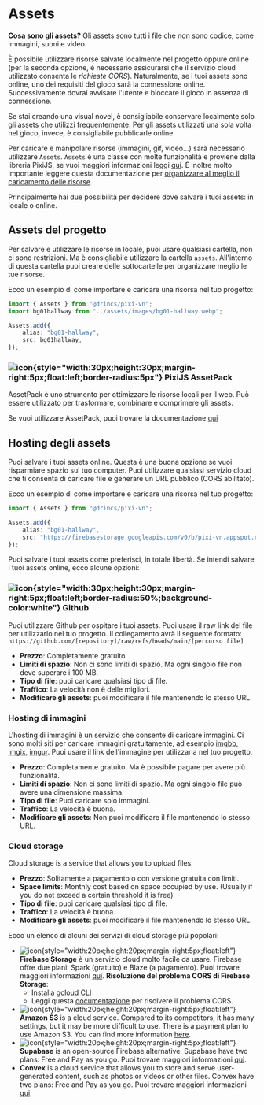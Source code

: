# Assets

**Cosa sono gli assets?** Gli assets sono tutti i file che non sono codice, come immagini, suoni e video.

È possibile utilizzare risorse salvate localmente nel progetto oppure online (per la seconda opzione, è necessario assicurarsi che il servizio cloud utilizzato consenta le _richieste CORS_). Naturalmente, se i tuoi assets sono online, uno dei requisiti del gioco sarà la connessione online. Successivamente dovrai avvisare l'utente e bloccare il gioco in assenza di connessione.

Se stai creando una visual novel, è consigliabile conservare localmente solo gli assets che utilizzi frequentemente. Per gli assets utilizzati una sola volta nel gioco, invece, è consigliabile pubblicarle online.

Per caricare e manipolare risorse (immagini, gif, video...) sarà necessario utilizzare `Assets`. `Assets` è una classe con molte funzionalità e proviene dalla libreria PixiJS, se vuoi maggiori informazioni leggi [qui](https://pixijs.com/8.x/guides/components/assets). È inoltre molto importante leggere questa documentazione per [organizzare al meglio il caricamento delle risorse](/start/assets-management.md).

Principalmente hai due possibilità per decidere dove salvare i tuoi assets: in locale o online.

## Assets del progetto

Per salvare e utilizzare le risorse in locale, puoi usare qualsiasi cartella, non ci sono restrizioni. Ma è consigliabile utilizzare la cartella `assets`. All'interno di questa cartella puoi creare delle sottocartelle per organizzare meglio le tue risorse.

Ecco un esempio di come importare e caricare una risorsa nel tuo progetto:

```ts [/utils/assets.ts]
import { Assets } from "@drincs/pixi-vn";
import bg01hallway from "../assets/images/bg01-hallway.webp";

Assets.add({
    alias: "bg01-hallway",
    src: bg01hallway,
});
```

### ![icon](/pixijs-assetpack.svg){style="width:30px;height:30px;margin-right:5px;float:left;border-radius:5px"} PixiJS AssetPack

AssetPack è uno strumento per ottimizzare le risorse locali per il web. Può essere utilizzato per trasformare, combinare e comprimere gli assets.

Se vuoi utilizzare AssetPack, puoi trovare la documentazione [qui](https://pixijs.io/assetpack)

## Hosting degli assets

Puoi salvare i tuoi assets online. Questa è una buona opzione se vuoi risparmiare spazio sul tuo computer. Puoi utilizzare qualsiasi servizio cloud che ti consenta di caricare file e generare un URL pubblico (CORS abilitato).

Ecco un esempio di come importare e caricare una risorsa nel tuo progetto:

```ts [/utils/assets.ts]
import { Assets } from "@drincs/pixi-vn";

Assets.add({
    alias: "bg01-hallway",
    src: "https://firebasestorage.googleapis.com/v0/b/pixi-vn.appspot.com/o/public%2Fbreakdown%2Fbg01-hallway.webp?alt=media",
});
```

Puoi salvare i tuoi assets come preferisci, in totale libertà. Se intendi salvare i tuoi assets online, ecco alcune opzioni:

### ![icon](/github.svg){style="width:30px;height:30px;margin-right:5px;float:left;border-radius:50%;background-color:white"} Github

Puoi utilizzare Github per ospitare i tuoi assets. Puoi usare il raw link del file per utilizzarlo nel tuo progetto. Il collegamento avrà il seguente formato: `https://github.com/[repository]/raw/refs/heads/main/[percorso file]`

- **Prezzo**: Completamente gratuito.
- **Limiti di spazio**: Non ci sono limiti di spazio. Ma ogni singolo file non deve superare i 100 MB.
- **Tipo di file**: puoi caricare qualsiasi tipo di file.
- **Traffico**: La velocità non è delle migliori.
- **Modificare gli assets**: puoi modificare il file mantenendo lo stesso URL.

### Hosting di immagini

L'hosting di immagini è un servizio che consente di caricare immagini. Ci sono molti siti per caricare immagini gratuitamente, ad esempio [imgbb](https://imgbb.com/), [imgix](https://www.imgix.com/), [imgur](https://imgur.com/). Puoi usare il link dell'immagine per utilizzarla nel tuo progetto.

- **Prezzo**: Completamente gratuito. Ma è possibile pagare per avere più funzionalità.
- **Limiti di spazio**: Non ci sono limiti di spazio. Ma ogni singolo file può avere una dimensione massima.
- **Tipo di file**: Puoi caricare solo immagini.
- **Traffico**: La velocità è buona.
- **Modificare gli assets**: Non puoi modificare il file mantenendo lo stesso URL.

### Cloud storage

Cloud storage is a service that allows you to upload files.

- **Prezzo**: Solitamente a pagamento o con versione gratuita con limiti.
- **Space limits**: Monthly cost based on space occupied by use. (Usually if you do not exceed a certain threshold it is free)
- **Tipo di file**: puoi caricare qualsiasi tipo di file.
- **Traffico**: La velocità è buona.
- **Modificare gli assets**: puoi modificare il file mantenendo lo stesso URL.

Ecco un elenco di alcuni dei servizi di cloud storage più popolari:

- ![icon](/firebase.svg){style="width:20px;height:20px;margin-right:5px;float:left"} **Firebase Storage** è un servizio cloud molto facile da usare. Firebase offre due piani: Spark (gratuito) e Blaze (a pagamento). Puoi trovare maggiori informazioni [qui](https://firebase.google.com/pricing).
  **Risoluzione del problema CORS di Firebase Storage**:
  - Installa [gcloud CLI](https://cloud.google.com/sdk/docs/install)
  - Leggi questa [documentazione](https://medium.com/@we.viavek/setting-cors-in-firebase-19a2cce2fe28) per risolvere il problema CORS.
- ![icon](/aws.svg){style="width:20px;height:20px;margin-right:5px;float:left"} **Amazon S3** is a cloud service. Compared to its competitors, it has many settings, but it may be more difficult to use. There is a payment plan to use Amazon S3. You can find more information [here](https://aws.amazon.com/s3/pricing/).
- ![icon](/supabase.svg){style="width:20px;height:20px;margin-right:5px;float:left"} **Supabase** is an open-source Firebase alternative. Supabase have two plans: Free and Pay as you go. Puoi trovare maggiori informazioni [qui](https://supabase.io/pricing).
- **Convex** is a cloud service that allows you to store and serve user-generated content, such as photos or videos or other files. Convex have two plans: Free and Pay as you go. Puoi trovare maggiori informazioni [qui](https://www.convex.dev/pricing).
